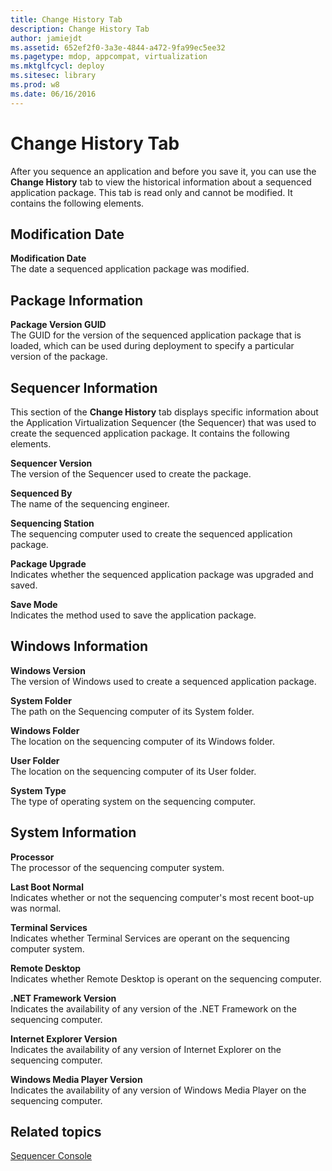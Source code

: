 ```yaml
---
title: Change History Tab
description: Change History Tab
author: jamiejdt
ms.assetid: 652ef2f0-3a3e-4844-a472-9fa99ec5ee32
ms.pagetype: mdop, appcompat, virtualization
ms.mktglfcycl: deploy
ms.sitesec: library
ms.prod: w8
ms.date: 06/16/2016
---
```



# Change History Tab


After you sequence an application and before you save it, you can use the **Change History** tab to view the historical information about a sequenced application package. This tab is read only and cannot be modified. It contains the following elements.

## Modification Date


<a href="" id="modification-date"></a>**Modification Date**  
The date a sequenced application package was modified.

## Package Information


<a href="" id="package-version-guid"></a>**Package Version GUID**  
The GUID for the version of the sequenced application package that is loaded, which can be used during deployment to specify a particular version of the package.

## Sequencer Information


This section of the **Change History** tab displays specific information about the Application Virtualization Sequencer (the Sequencer) that was used to create the sequenced application package. It contains the following elements.

<a href="" id="sequencer-version"></a>**Sequencer Version**  
The version of the Sequencer used to create the package.

<a href="" id="sequenced-by"></a>**Sequenced By**  
The name of the sequencing engineer.

<a href="" id="sequencing-station"></a>**Sequencing Station**  
The sequencing computer used to create the sequenced application package.

<a href="" id="package-upgrade"></a>**Package Upgrade**  
Indicates whether the sequenced application package was upgraded and saved.

<a href="" id="save-mode"></a>**Save Mode**  
Indicates the method used to save the application package.

## Windows Information


<a href="" id="windows-version"></a>**Windows Version**  
The version of Windows used to create a sequenced application package.

<a href="" id="system-folder"></a>**System Folder**  
The path on the Sequencing computer of its System folder.

<a href="" id="windows-folder"></a>**Windows Folder**  
The location on the sequencing computer of its Windows folder.

<a href="" id="user-folder"></a>**User Folder**  
The location on the sequencing computer of its User folder.

<a href="" id="system-type"></a>**System Type**  
The type of operating system on the sequencing computer.

## System Information


<a href="" id="processor"></a>**Processor**  
The processor of the sequencing computer system.

<a href="" id="last-boot-normal"></a>**Last Boot Normal**  
Indicates whether or not the sequencing computer's most recent boot-up was normal.

<a href="" id="terminal-services"></a>**Terminal Services**  
Indicates whether Terminal Services are operant on the sequencing computer system.

<a href="" id="remote-desktop"></a>**Remote Desktop**  
Indicates whether Remote Desktop is operant on the sequencing computer.

<a href="" id="-net-framework-version"></a>**.NET Framework Version**  
Indicates the availability of any version of the .NET Framework on the sequencing computer.

<a href="" id="internet-explorer-version"></a>**Internet Explorer Version**  
Indicates the availability of any version of Internet Explorer on the sequencing computer.

<a href="" id="windows-media-player-version"></a>**Windows Media Player Version**  
Indicates the availability of any version of Windows Media Player on the sequencing computer.

## Related topics


[Sequencer Console](sequencer-console.md)

 

 






